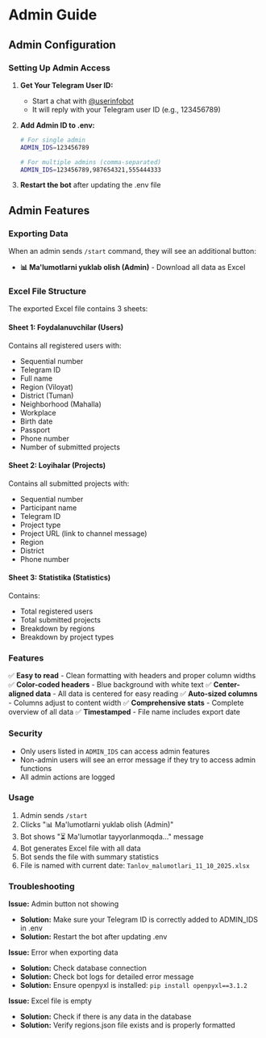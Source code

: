 # Admin Guide

## Admin Configuration

### Setting Up Admin Access

1. **Get Your Telegram User ID:**
   - Start a chat with [@userinfobot](https://t.me/userinfobot)
   - It will reply with your Telegram user ID (e.g., 123456789)

2. **Add Admin ID to .env:**
   ```bash
   # For single admin
   ADMIN_IDS=123456789
   
   # For multiple admins (comma-separated)
   ADMIN_IDS=123456789,987654321,555444333
   ```

3. **Restart the bot** after updating the .env file

## Admin Features

### Exporting Data

When an admin sends `/start` command, they will see an additional button:
- **📊 Ma'lumotlarni yuklab olish (Admin)** - Download all data as Excel

### Excel File Structure

The exported Excel file contains 3 sheets:

#### Sheet 1: Foydalanuvchilar (Users)
Contains all registered users with:
- Sequential number
- Telegram ID
- Full name
- Region (Viloyat)
- District (Tuman)
- Neighborhood (Mahalla)
- Workplace
- Birth date
- Passport
- Phone number
- Number of submitted projects

#### Sheet 2: Loyihalar (Projects)
Contains all submitted projects with:
- Sequential number
- Participant name
- Telegram ID
- Project type
- Project URL (link to channel message)
- Region
- District
- Phone number

#### Sheet 3: Statistika (Statistics)
Contains:
- Total registered users
- Total submitted projects
- Breakdown by regions
- Breakdown by project types

### Features

✅ **Easy to read** - Clean formatting with headers and proper column widths
✅ **Color-coded headers** - Blue background with white text
✅ **Center-aligned data** - All data is centered for easy reading
✅ **Auto-sized columns** - Columns adjust to content width
✅ **Comprehensive stats** - Complete overview of all data
✅ **Timestamped** - File name includes export date

### Security

- Only users listed in `ADMIN_IDS` can access admin features
- Non-admin users will see an error message if they try to access admin functions
- All admin actions are logged

### Usage

1. Admin sends `/start`
2. Clicks "📊 Ma'lumotlarni yuklab olish (Admin)"
3. Bot shows "⏳ Ma'lumotlar tayyorlanmoqda..." message
4. Bot generates Excel file with all data
5. Bot sends the file with summary statistics
6. File is named with current date: `Tanlov_malumotlari_11_10_2025.xlsx`

### Troubleshooting

**Issue:** Admin button not showing
- **Solution:** Make sure your Telegram ID is correctly added to ADMIN_IDS in .env
- **Solution:** Restart the bot after updating .env

**Issue:** Error when exporting data
- **Solution:** Check database connection
- **Solution:** Check bot logs for detailed error message
- **Solution:** Ensure openpyxl is installed: `pip install openpyxl==3.1.2`

**Issue:** Excel file is empty
- **Solution:** Check if there is any data in the database
- **Solution:** Verify regions.json file exists and is properly formatted
